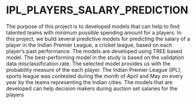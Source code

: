 # IPL_PLAYERS_SALARY_PREDICTION

The purpose of this project is to developed models that can help to find talented teams 
with minimum possible spending amount for a players. In this project, we build several 
predictive models for predicting the salary of a player in the Indian Premier League, a cricket 
league, based on each player’s past performance. The models are developed using TREE 
based model. The best-performing model in the study is based on the validation data 
misclassification rate. The selected model provides us with the probability measure of the 
each player. The Indian Premier League (IPL), sports league was contested during the month 
of April and May on every year by the teams representing the Indian cities. The models that 
are developed can help decision makers during auction set salaries for the players
